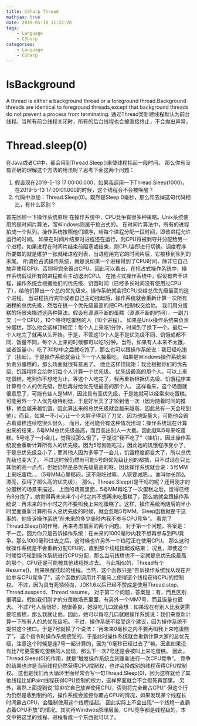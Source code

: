 ```yaml
---
title: CSharp Thread
mathjax: true
date: 2019-05-10 11:22:20
tags:
    - Language
    - CSharp
categories: 
    - Language
    - CSharp
---
```


# IsBackground
A thread is either a background thread or a foreground thread.Background threads are identical to foreground threads,except that background threads do not prevent a process from terminating.
通过Thread类新建线程默认为前台线程。当所有前台线程关闭时，所有的后台线程也会被直接终止，不会抛出异常。

# Thread.sleep(0)
在Java或者C#中，都会用到Thread.Sleep()来使线程挂起一段时间。
那么你有没有正确的理解这个方法的用法呢？思考下面这两个问题：
1. 假设现在2019-5-13 17:00:00.000，如果我调用一下Thread.Sleep(1000)，在2019-5-13 17:00:01.000的时候，这个线程会不会被唤醒？
2. 代码中添加：Thread.Sleep(0)。既然是Sleep 0毫秒，那么和去掉这句代码相比，有什么区别？

首先回顾一下操作系统原理
在操作系统中，CPU竞争有很多种策略。Unix系统使用的是时间片算法，而Windows则属于抢占式的。
在时间片算法中，所有的进程拍成一个队列。操作系统按照他们顺序，给每个进程分配一段时间，即该进程允许运行的时间。
如果在时间片结束时进程还在运行，则CPU将被剥夺并分配给另一个进程。如果进程在时间片结束前阻塞或结束，则CPU当即进行切换。调度程序所要做的就是维护一张就绪进程列表，当进程用完它的时间片后，它被移到队列的末尾。
所谓抢占式操作系统，就是说如果一个进程得到了CPU时间，除非它自己放弃使用CPU，否则将完全霸占CPU。因此可以看出，在抢占式操作系统中，操作系统假设所有的进程都会主动退出CPU。
在抢占式操作系统中，假设有若干进程，操作系统会根据他们的优先级、饥饿时间（已经多长时间没有使用过CPU了），给他们算出一个总的优先级来。操作系统就会把CPU交给总优先级最高的这个进程。
当进程执行完毕或者自己主动挂起后，操作系统就会重新计算一次所有进程的总优先级，然后在挑一个优先级最高的把CPU控制权交给他。
我们用分蛋糕的场景来描述这两种算法。假设有源源不断的蛋糕（源源不断的时间），一副刀叉（一个CPU），10个等待吃蛋糕的人（10个进程）。
如果是Unix操作系统来负责分蛋糕，那么他会这样顶规定：每个人上来吃1分钟，时间到了换下一个。最后一个人吃完了就再从头开始。于是，不管这10个人是不是优先级不同、饥饿成都不同、饭量不同，每个人上来的时候都可以吃1分钟。当然，如果有人本来不太饿，或者饭量小，吃了30秒中之后就吃饱了，那么也可以跟操作系统说：我已经吃饱了（挂起）。于是操作系统就会让下一个人接着吃。
如果是Windows操作系统来负责分蛋糕的，那么场面就很有意思了。
他会这样顶规矩：我会根据你们的优先级、饥饿程序会给你们每个人计算一个优先级。
优先级最高的那个人，可以上来吃蛋糕，吃到你不想吃为止。等这个人吃完了，我再重新根据优先级、饥饿程序来计算每个人的优先级，然后再分给优先级最高的那个人。
这样看来，这个场面就很意思了，可能有些人是MM，因此具有高优先级，于是她就可以经常来吃蛋糕。可能另外一个人优先级特别低，于是好半天了才轮到他一次（因为随着时间的推移，他会越来越饥饿，因此算出来的总优先级就会越来越高，因此总有一天会轮到他）。而且，如果一不小心让一个大胖子得到了刀叉，因为他饭量大，可能他会霸占着蛋糕连续吃很久很久。
而且，还可能会有这种情况出现：操作系统现在计算出来的结果，5号MM总优先级最高，而且高出别人一大截。因此就叫5号来吃蛋糕。5号吃了一小会儿，觉得没那么饿了，于是说“我不吃了”（挂机）。因此操作系统就会重新计算所有人的优先级。因为5号刚刚吃过，因此她的饥饿程序变小了，于是总优先级变小了；而其他人因为多等了一会儿，饥饿程度都变大了，所以总优先级也变大了。
不过这时候仍然有可能5号的优先级比别的都搞，只不过现在只比其他的高一点点，但她仍然是总优先级最高的呀。因此操作系统就会说：5号MM上来吃蛋糕....（5号MM心里郁闷，这不刚吃过嘛，人家要减肥。。谁叫你长那么漂亮，获得了那么高的优先级）。
那么，Thread.Sleep()是干吗的呢？还用刚才的分蛋糕的场景来描述。
上面的场景里面，5号MM再吃了一次蛋糕之后，觉得已经有8分饱了，她觉得再未来半个小时之内不想再来吃蛋糕了，那么她就会跟操作系统说：再未来的半小时之内不要叫我上来吃蛋糕了。这样，操作系统再随后的半小时里面重新计算所有人总优先级的时候，就会忽略5号MM。Sleep函数就是干这事的，他告诉操作系统“在未来的多少毫秒内我不参与CPU竞争”。
看完了Thread.Sleep()的作用，再来考虑前面的两个问题。
对于第一个问题，答案是：不一定，因为你只是告诉操作系统：在未来的1000毫秒内我不想再参与到PU竞争。那么1000毫秒过去之后，这时候也许另外一个线程正在使用CPU。
那么这时候操作系统是不会重新分配CPU的，直到那个线程挂起或结束；
况且，即使这个时候恰巧轮到操作系统进行CPU分配，那么当前线程也不一定就是总优先级最高的那个，CPU还是可能被其他线程抢占去。
与此相似的，Thread有个Resume()，用来唤醒挂起的线程。当然，这个函数只是“告诉操作系统我从现在开始参与CPU竞争了”，这个函数的调用并不能马上使得这个线程获得CPU的控制权。
不过，因为具有死锁倾向，JDK1.6以后已经不赞成是使用Thread.stop、Thread.suspend、Thread.resume。
对于第二个问题，答案是：有，而且区别很明显，假如我们刚才的分蛋糕场景里面，有另外一个MM7号，而且饭量也很大。
不过7号人品很好，她很善良，她没吃几口就会想：如果现在有别人比我更需要吃蛋糕，那么我就让他。因此，她可以每吃几口就跟操作系统说：我们来重新计算一下所有人的总优先级吧。
不过，操作系统不接受这个建议，因为操作系统不提供这个接口。于是7号就换了个说法：“再未来0毫秒之内不要再叫我上来吃蛋糕了”。
这个指令时操作系统接受的，于是此时操作系统就会重新计算大家的总优先级，注意这个时候是连7号一起计算的，因为“0毫秒已经过去了”嘛。因此如果没有比7号更需要吃蛋糕的人出现，那么下一次7号还是会被叫上来吃蛋糕。
因此，Thread.Sleep(0)的作用，就是“触发操作系统立刻重新进行一次CPU竞争”。
竞争的结果也许是当前线程仍然获得CPU控制权，也许会换成别的线程获得CPU控制权。
这也是我们再大循环里面经常会写一句Thread.Sleep(0)，因为这样就给了其他线程比如Paint线程获得CPU控制的权力，这样界面就会不会假死再那里。
另外，虽然上面提到说“除非它自己放弃使用CPU，否则将完全霸占CPU”
但这个行为仍然是收到制约的，操作系统会监控你霸占CPU的情况，如果发现某个线程长时间霸占CPU，会强制使用这个线程挂起。
因此实际上不会出现“一个线程一直霸占着CPU不放”的情况。其实再Windwos原理层面，CPU竞争都是线程级的，本文中把这里的线程、进程看成一个东西就可以了。